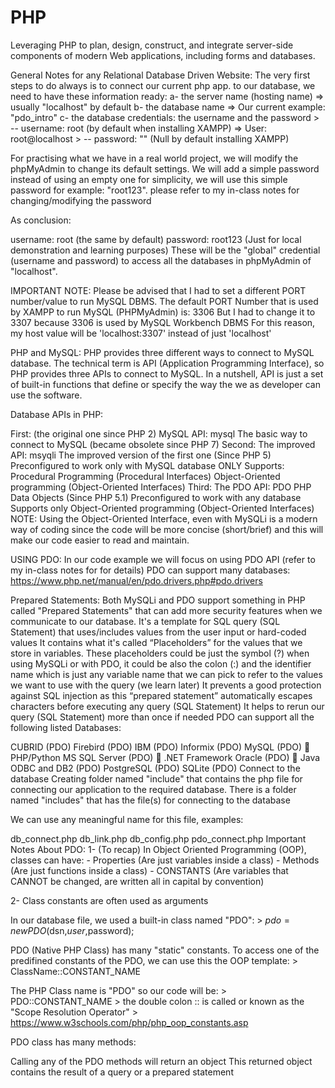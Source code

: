 # PHP
Leveraging PHP to plan, design, construct, and integrate server-side components of modern Web applications, including forms and databases.


General Notes for any Relational Database Driven Website:
The very first steps to do always is to connect our current php app. to our database, we need to have these information ready: a- the server name (hosting name) => usually "localhost" by default b- the database name => Our current example: "pdo_intro" c- the database credentials: the username and the password > -- username: root (by default when installing XAMPP) => User: root@localhost > -- password: "" (Null by default installing XAMPP)

For practising what we have in a real world project, we will modify the phpMyAdmin to change its default settings. We will add a simple password instead of using an empty one for simplicity, we will use this simple password for example: "root123". please refer to my in-class notes for changing/modifying the password

As conclusion:

username: root (the same by default)
password: root123 (Just for local demonstration and learning purposes)
These will be the "global" credential (username and password) to access all the databases in phpMyAdmin of "localhost".

IMPORTANT NOTE: Please be advised that I had to set a different PORT number/value to run MySQL DBMS. The default PORT Number that is used by XAMPP to run MySQL (PHPMyAdmin) is: 3306 But I had to change it to 3307 because 3306 is used by MySQL Workbench DBMS For this reason, my host value will be 'localhost:3307' instead of just 'localhost'

PHP and MySQL:
PHP provides three different ways to connect to MySQL database. The technical term is API (Application Programming Interface), so PHP provides three APIs to connect to MySQL. In a nutshell, API is just a set of built-in functions that define or specify the way the we as developer can use the software.

Database APIs in PHP:

First: (the original one since PHP 2) MySQL API: mysql
The basic way to connect to MySQL (became obsolete since PHP 7)
Second: The improved API: msyqli
The improved version of the first one (Since PHP 5)
Preconfigured to work only with MySQL database ONLY
Supports:
Procedural Programming (Procedural Interfaces)
Object-Oriented programming (Object-Oriented Interfaces)
Third: The PDO API: PDO
PHP Data Objects (Since PHP 5.1)
Preconfigured to work with any database
Supports only Object-Oriented programming (Object-Oriented Interfaces)
NOTE: Using the Object-Oriented Interface, even with MySQLi is a modern way of coding since the code will be more concise (short/brief) and this will make our code easier to read and maintain.

USING PDO:
In our code example we will focus on using PDO API (refer to my in-class notes for for details) PDO can support many databases: https://www.php.net/manual/en/pdo.drivers.php#pdo.drivers

Prepared Statements:
Both MySQLi and PDO support something in PHP called "Prepared Statements" that can add more security features when we communicate to our database.
It's a template for SQL query (SQL Statement) that uses/includes values from the user input or hard-coded values
It contains what it's called “Placeholders” for the values that we store in variables. These placeholders could be just the symbol (?) when using MySQLi or with PDO, it could be also the colon (:) and the identifier name which is just any variable name that we can pick to refer to the values we want to use with the query (we learn later)
It prevents a good protection against SQL injection as this “prepared statement” automatically escapes characters before executing any query (SQL Statement)
It helps to rerun our query (SQL Statement) more than once if needed
PDO can support all the following listed Databases:

CUBRID (PDO)
Firebird (PDO)
IBM (PDO)
Informix (PDO)
MySQL (PDO)  PHP/Python
MS SQL Server (PDO)  .NET Framework
Oracle (PDO)  Java
ODBC and DB2 (PDO)
PostgreSQL (PDO)
SQLite (PDO)
Connect to the database
Creating folder named "include" that contains the php file for connecting our application to the required database. There is a folder named "includes" that has the file(s) for connecting to the database

We can use any meaningful name for this file, examples:

db_connect.php
db_link.php
db_config.php
pdo_connect.php
Important Notes About PDO:
1- (To recap) In Object Oriented Programming (OOP), classes can have: - Properties (Are just variables inside a class) - Methods (Are just functions inside a class) - CONSTANTS (Are variables that CANNOT be changed, are written all in capital by convention)

2- Class constants are often used as arguments

In our database file, we used a built-in class named "PDO": > $pdo = new PDO($dsn,$user,$password);

PDO (Native PHP Class) has many "static" constants. To access one of the predifined constants of the PDO, we can use this the OOP template: > ClassName::CONSTANT_NAME

The PHP Class name is "PDO" so our code will be: > PDO::CONSTANT_NAME > the double colon :: is called or known as the "Scope Resolution Operator" > https://www.w3schools.com/php/php_oop_constants.asp

PDO class has many methods:

Calling any of the PDO methods will return an object
This returned object contains the result of a query or a prepared statement
